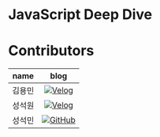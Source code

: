 # JavaScript Deep Dive

# Contributors

| name  | blog |
| :---: | :--: |
| 김용민  | <a href="https://velog.io/@zozm1013/series"><img alt="Velog" src ="https://img.shields.io/badge/zozm1013-20C997?&style=for-the-badge&logo=velog&logoColor=white"/></a> |
| 성석원  | <a href="https://velog.io/@one_dev/series"><img alt="Velog" src ="https://img.shields.io/badge/one__dev-20C997?&style=for-the-badge&logo=velog&logoColor=white"/></a> |
| 성석민  | <a href="https://github.com/SungSeokMin/javascript-deep-dive"><img alt="GitHub" src ="https://img.shields.io/badge/sungseokmin-181717?&style=for-the-badge&logo=github&logoColor=white"/></a>|
